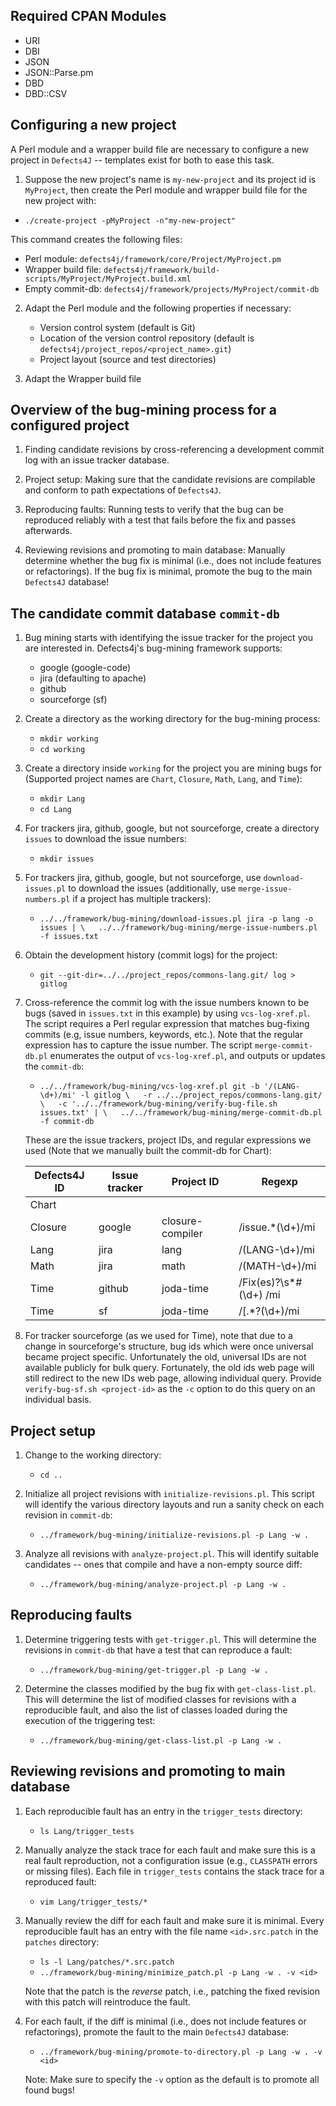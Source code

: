 Required CPAN Modules
----------------------
- URI
- DBI
- JSON
- JSON::Parse.pm
- DBD
- DBD::CSV

Configuring a new project
----------------------------
A Perl module and a wrapper build file are necessary to configure a new project
in `Defects4J` -- templates exist for both to ease this task.

1. Suppose the new project's name is `my-new-project` and its project id is
`MyProject`, then create the Perl module and wrapper build file for the new
project with:
  - `./create-project -pMyProject -n"my-new-project"`

This command creates the following files:
  - Perl module: `defects4j/framework/core/Project/MyProject.pm`
  - Wrapper build file: `defects4j/framework/build-scripts/MyProject/MyProject.build.xml`
  - Empty commit-db: `defects4j/framework/projects/MyProject/commit-db`

2. Adapt the Perl module and the following properties if necessary:
    - Version control system (default is Git)
    - Location of the version control repository (default is
      `defects4j/project_repos/<project_name>.git`)
    - Project layout (source and test directories)

3. Adapt the Wrapper build file

Overview of the bug-mining process for a configured project
----------------------------
1. Finding candidate revisions by cross-referencing a development commit log
   with an issue tracker database.

2. Project setup: Making sure that the candidate revisions are compilable and
   conform to path expectations of `Defects4J`.

3. Reproducing faults: Running tests to verify that the bug can be reproduced
   reliably with a test that fails before the fix and passes afterwards.

4. Reviewing revisions and promoting to main database: Manually determine
   whether the bug fix is minimal (i.e., does not include features or
   refactorings). If the bug fix is minimal, promote the bug to the main
   `Defects4J` database!

The candidate commit database `commit-db`
-------------------------
1. Bug mining starts with identifying the issue tracker for the project you are
   interested in. Defects4j's bug-mining framework supports:
    - google (google-code)
    - jira (defaulting to apache)
    - github
    - sourceforge (sf)

2. Create a directory as the working directory for the bug-mining process:
    - `mkdir working`
    - `cd working`

3. Create a directory inside `working` for the project you are mining bugs for
   (Supported project names are `Chart`, `Closure`, `Math`, `Lang`, and `Time`):
    - `mkdir Lang`
    - `cd Lang`

4. For trackers jira, github, google, but not sourceforge, create a
   directory `issues` to download the issue numbers:
    - `mkdir issues`

5. For trackers jira, github, google, but not sourceforge, use
   `download-issues.pl` to download the issues (additionally, use
   `merge-issue-numbers.pl` if a project has multiple trackers):
    - `../../framework/bug-mining/download-issues.pl jira -p lang -o issues | \  
      ../../framework/bug-mining/merge-issue-numbers.pl -f issues.txt`

6. Obtain the development history (commit logs) for the project:
    - `git --git-dir=../../project_repos/commons-lang.git/ log > gitlog`

7. Cross-reference the commit log with the issue numbers known to be bugs
   (saved in `issues.txt` in this example) by using `vcs-log-xref.pl`. The
   script requires a Perl regular expression that matches bug-fixing commits
   (e.g, issue numbers, keywords, etc.). Note that the regular expression has to
   capture the issue number. The script `merge-commit-db.pl` enumerates the
   output of `vcs-log-xref.pl`, and outputs or updates the `commit-db`:
    -  `../../framework/bug-mining/vcs-log-xref.pl git -b '/(LANG-\d+)/mi' -l gitlog \  
       -r ../../project_repos/commons-lang.git/ \  
       -c '../../framework/bug-mining/verify-bug-file.sh issues.txt' | \  
       ../../framework/bug-mining/merge-commit-db.pl -f commit-db`  


   These are the issue trackers, project IDs, and regular expressions we used
   (Note that we manually built the commit-db for Chart):

   | Defects4J ID | Issue tracker | Project ID       | Regexp                 |
   |--------------|---------------|------------------|------------------------|
   | Chart        |               |                  |                        |
   | Closure      | google        | closure-compiler | /issue.*(\d+)/mi       |
   | Lang         | jira          | lang             | /(LANG-\d+)/mi         |
   | Math         | jira          | math             | /(MATH-\d+)/mi         |
   | Time         | github        | joda-time        | /Fix(es)?\s*#(\d+) /mi |
   | Time         | sf            | joda-time        | /\[.*?(\d+)/mi         |

8. For tracker sourceforge (as we used for Time), note that due to a change in
   sourceforge's structure, bug ids which were once universal became project
   specific. Unfortunately the old, universal IDs are not available publicly for
   bulk query. Fortunately, the old ids web page will still redirect to the new
   IDs web page, allowing individual query.
   Provide `verify-bug-sf.sh <project-id>` as the `-c` option to do this query
   on an individual basis.


Project setup
------------
1. Change to the working directory:
    - `cd ..`

2. Initialize all project revisions with `initialize-revisions.pl`. This script
   will identify the various directory layouts and run a sanity check on each
   revision in `commit-db`:
    - `../framework/bug-mining/initialize-revisions.pl -p Lang -w .`

3. Analyze all revisions with `analyze-project.pl`. This will identify suitable
   candidates -- ones that compile and have a non-empty source diff:
    - `../framework/bug-mining/analyze-project.pl -p Lang -w .`

Reproducing faults
-------------
1. Determine triggering tests with `get-trigger.pl`. This will determine the
   revisions in `commit-db` that have a test that can reproduce a fault:
    - `../framework/bug-mining/get-trigger.pl -p Lang -w .`

2. Determine the classes modified by the bug fix with `get-class-list.pl`. This
   will determine the list of modified classes for revisions with a reproducible
   fault, and also the list of classes loaded during the execution of the
   triggering test:
    - `../framework/bug-mining/get-class-list.pl -p Lang -w .`

Reviewing revisions and promoting to main database
------------------
1. Each reproducible fault has an entry in the `trigger_tests` directory:
    - `ls Lang/trigger_tests`

2. Manually analyze the stack trace for each fault and make sure this is a real
   fault reproduction, not a configuration issue (e.g., `CLASSPATH` errors or
   missing files). Each file in `trigger_tests` contains the stack trace for a
   reproduced fault:
    - `vim Lang/trigger_tests/*`

3. Manually review the diff for each fault and make sure it is minimal. Every
   reproducible fault has an entry with the file name `<id>.src.patch` in the
   `patches` directory:
     - `ls -l Lang/patches/*.src.patch`
     - `../framework/bug-mining/minimize_patch.pl -p Lang -w . -v <id>`

   Note that the patch is the *reverse* patch, i.e., patching the fixed revision
   with this patch will reintroduce the fault.


4. For each fault, if the diff is minimal (i.e., does not include features or
   refactorings), promote the fault to the main `Defects4J` database:
    - `../framework/bug-mining/promote-to-directory.pl -p Lang -w . -v <id>`

   Note: Make sure to specify the `-v` option as the default is to promote all
         found bugs!
